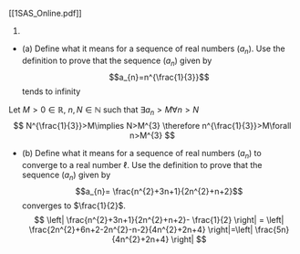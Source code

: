 [[1SAS_Online.pdf]]

1. 
- (a) Define what it means for a sequence of real numbers $(a_{n})$. Use the definition to prove that the sequence ($a_{n}$) given by $$a_{n}=n^{\frac{1}{3}}$$tends to infinity

Let $M>0\in \mathbb{R}$, $n,N\in \mathbb{N}$ such that $\exists a_{n}>M  \forall n>N$
$$
N^{\frac{1}{3}}>M\implies N>M^{3} \therefore n^{\frac{1}{3}}>M\forall n>M^{3}
$$
- (b) Define what it means for a sequence of real numbers $(a_{n})$ to converge to a real number $\ell$. Use the definition to prove that the sequence $(a_{n})$ given by $$a_{n}= \frac{n^{2}+3n+1}{2n^{2}+n+2}$$converges to $\frac{1}{2}$.
$$
\left| \frac{n^{2}+3n+1}{2n^{2}+n+2}- \frac{1}{2} \right| = \left| \frac{2n^{2}+6n+2-2n^{2}-n-2}{4n^{2}+2n+4} \right|=\left| \frac{5n}{4n^{2}+2n+4} \right| 
$$